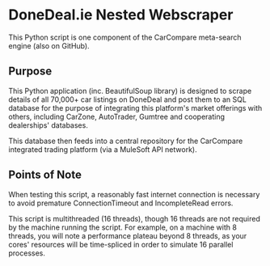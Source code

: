 # DoneDeal.ie Nested Webscraper

This Python script is one component of the CarCompare meta-search engine (also on GitHub). 

## Purpose
This Python application (inc. BeautifulSoup library) is designed to scrape details of all 70,000+ car listings on DoneDeal and post them to an SQL database for the purpose of integrating this platform's market offerings with others, including CarZone, AutoTrader, Gumtree and cooperating dealerships' databases.

This database then feeds into a central repository for the CarCompare integrated trading platform (via a MuleSoft API network).

## Points of Note
When testing this script, a reasonably fast internet connection is necessary to avoid premature ConnectionTimeout and IncompleteRead errors.

This script is multithreaded (16 threads), though 16 threads are not required by the machine running the script. For example, on a machine with 8 threads, you will note a performance plateau beyond 8 threads, as your cores' resources will be time-spliced in order to simulate 16 parallel processes.




